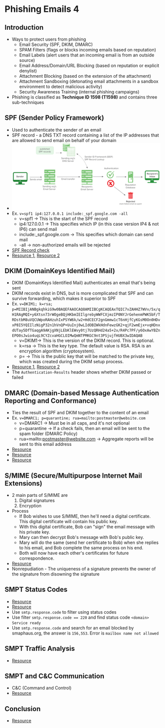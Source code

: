 # Phishing Emails 4


## Introduction
- Ways to protect users from phishing
    - Email Security (SPF, DKIM, DMARC)
    - SPAM Filters (flags or blocks incoming emails based on reputation)
    - Email Labels (alert users that an incoming email is from an outside source)
    - Email Address/Domain/URL Blocking (based on reputation or explicit denylist)
    - Attachment Blocking (based on the extension of the attachment)
    - Attachment Sandboxing (detonating email attachments in a sandbox environment to detect malicious activity)
    - Security Awareness Training (internal phishing campaigns)
- Phishing is classified as **Technique ID 1598 (T1598)** and contains three sub-techniques

## SPF (Sender Policy Framework)
- Used to authenticate the sender of an email
- SPF record - a DNS TXT record containing a list of the IP addresses that are allowed to send email on behalf of your domain
- ![SPF](Images/SPF.png)
- Ex. `v=spf1 ip4:127.0.0.1 include:_spf.google.com -all`
    - v=spf1 -> This is the start of the SPF record
    - ip4:127.0.0.1 -> This specifies which IP (in this case version IP4 & not IP6) can send mail
    - include:_spf.google.com -> This specifies which domain can send mail
    - -all -> non-authorized emails will be rejected
- [SPF Record check](https://dmarcian.com/spf-survey/)
- [Resource 1](https://dmarcian.com/spf-syntax-table/), [Resource 2](https://dmarcian.com/what-is-the-difference-between-spf-all-and-all/)

## DKIM (DomainKeys Identified Mail)
- DKIM (DomainKeys Identified Mail) authenticates an email that's being sent
- DKIM records exist in DNS, but is more complicated that SPF and can survive forwarding, which makes it superior to SPF
- Ex. `v=DKIM1; k=rsa; p=MIIBIjANBgkqhkiG9w0BAQEFAAOCAQ8AMIIBCgKCAQEAxTQIC7vZAHHZ7WVv/5x/qH1RAgMQI+y6Xtsn73rWOgeBQjHKbmIEIlgrebyWWFCXjmzIP0NYJrGehenmPWK5bF/TRDstbM8uVQCUWpoRAHzuhIxPSYW6k/w2+HdCECF2gnGmmw1cT6nHjfCyKGsM0On0HDvxP8I5YQIIlzNigP32n1hVnQP+UuInj0wLIdOBIWkHdnFewzGK2+qjF2wmEjx+vqHDnxdUTay5DfTGaqgA9AKjgXNjLEbKlEWvy0tj7UzQRHd24a5+2x/R4Pc7PF/y6OxAwYBZnEPO0sJwio4uqL9CYZcvaHGCLOIMwQmNTPMKGC9nt3PSjujfHUBX3wIDAQAB`
    - v=DKIM1-> This is the version of the DKIM record. This is optional. 
    - k=rsa -> This is the key type. The default value is RSA. RSA is an encryption algorithm (cryptosystem).
    - p= -> This is the public key that will be matched to the private key, which was created during the DKIM setup process. 
- [Resource 1](https://dmarcian.com/dkim-selectors/), [Resource 2](https://help.returnpath.com/hc/en-us/articles/222481088-DKIM-DNS-record-overview)
- The `Authentication-Results` header shows whether DKIM passed or failed

## DMARC (Domain-based Message Authentication Reporting and Conformance)
- Ties the result of SPF and DKIM together to the content of an email
- Ex. `v=DMARC1; p=quarantine; rua=mailto:postmaster@website.com`
    - v=DMARC1 -> Must be in all caps, and it's not optional
    - p=quarantine -> If a check fails, then an email will be sent to the spam folder (DMARC Policy)
    - rua=mailto:postmaster@website.com -> Aggregate reports will be sent to this email address
- [Resource](https://dmarcian.com/dmarc-record/)
- [Resource](https://dmarc.org/overview/)
- [Resource](https://dmarcian.com/alignment/)

## S/MIME (Secure/Multipurpose Internet Mail Extensions)
- 2 main parts of S/MIME are
    1. Digital signatures
    2. Encryption
- Process
    - If Bob wishes to use S/MIME, then he'll need a digital certificate. This digital certificate will contain his public key. 
    - With this digital certificate, Bob can "sign" the email message with his private key. 
    - Mary can then decrypt Bob's message with Bob's public key. 
    - Mary will do the same (send her certificate to Bob) when she replies to his email, and Bob complete the same process on his end.
    - Both will now have each other's certificates for future correspondence. 
- [Resource](https://docs.microsoft.com/en-us/exchange/security-and-compliance/smime-exo/smime-exo)
- Nonrepudiation - The uniqueness of a signature prevents the owner of the signature from disowning the signature

## SMPT Status Codes
- [Resource](https://www.wireshark.org/docs/dfref/s/smtp.html)
- [Resource](https://www.mailersend.com/blog/smtp-codes)
- Use `smtp.response.code` to filter using status codes
- Use filter `smtp.response.code == 220` and find status code `<domain> Service ready`
- Use `smtp.response.code` and search for an email blocked by smaphaus.org, the answer is `156,553`. Error is `mailbox name not allowed`

## SMPT Traffic Analysis
- [Resource](https://www.wireshark.org/docs/dfref/i/imf.html)

## SMPT and C&C Communication
- C&C (Command and Control)
- [Resource](https://attack.mitre.org/techniques/T1071/003/)

## Conclusion
- [Resource](https://www.incidentresponse.com/playbooks/phishing)
